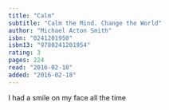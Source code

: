 ```yaml
---
title: "Calm" 
subtitle: "Calm the Mind. Change the World"
author: "Michael Acton Smith"
isbn: "0241201950"
isbn13: "9780241201954"
rating: 3
pages: 224
read: "2016-02-18"
added: "2016-02-18"
---
```

I had a smile on my face all the time
